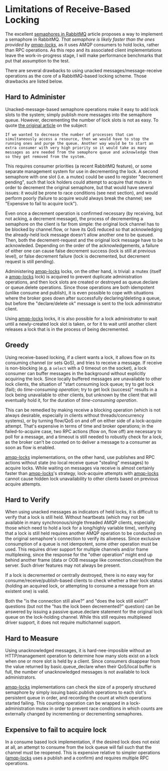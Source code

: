 # Limitations of Receive-Based Locking

The excellent [semaphores in RabbitMQ](https://www.rabbitmq.com/blog/2014/02/19/distributed-semaphores-with-rabbitmq/) article proposes a way to implement a semaphore in RabbitMQ. *That semaphore is likely faster than the ones provided by [amqp-locks](https://github.com/zbentley/amqp-locks)*, as it uses AMQP consumers to hold locks, rather than RPC operations. As this repo and its associated client implementations leave the work-in-progress stage, I will make performance benchmarks that put that assumption to the test. 

There are several drawbacks to using unacked messages/message-receive operations as the core of a RabbitMQ-based locking scheme. Those drawbacks are listed below.

## Hard to Administer

Unacked-message-based semaphore operations make it easy to add lock slots to the system; simply publish more messages into the semaphore queue. However, decrementing the number of lock slots is not as easy. To quote [the original article](https://www.rabbitmq.com/blog/2014/02/19/distributed-semaphores-with-rabbitmq/) on the subject:

    If we wanted to decrease the number of processes that can simultaneously access a resource, then we would have to stop the running ones and purge the queue. Another way would be to start an extra consumer with very high priority so it would take as many messages as are needed from the semaphore queue and acknowledge them so they get removed from the system.

This requires consumer priorities (a recent RabbitMQ feature), or some separate management system for use in decrementing the lock. A second semaphore with one slot (i.e. a mutex) could be used to register "decrement pending", such that lock holders could attempt to acquire that mutex in order to decrement the original semaphore, but that would have several issues: it would be prone to race conditions (see next section), and would perform poorly (failure to acquire would always break the channel; see "Expensive to fail to acquire lock").

Even once a decrement operation is confirmed necessary (by receiving, but not acking, a decrement message), the process of decrementing a semaphore on the client is far from simple: the original lock channel has to be blocked by channel.flow, or have its QoS reduced so that acknowledging the already-held lock message doesn't allow another one to be queued. Then, both the decrement-request and the original lock message have to be acknowleded. Depending on the order of the acknowledgements, a failure of either one can cause false decrement success (lock is still at previous level), or false decrement failure (lock is decremented, but decrement request is still pending).

Administering [amqp-locks](https://github.com/zbentley/amqp-locks) locks, on the other hand, is trivial: a mutex (itself a [amqp-locks](https://github.com/zbentley/amqp-locks) lock) is acquired to prevent duplicate administration operations, and then lock slots are created or destroyed as queue.declare or queue.delete operations. Since those operations are both idempotent (unlike consume and publish), it is even possible to cope with situations where the broker goes down after successfully declaring/deleting a queue, but before the "declare/delete ok" message is sent to the lock administrator client.

Using [amqp-locks](https://github.com/zbentley/amqp-locks) locks, it is also possible for a lock administrator to wait until a newly-created lock slot is taken, or for it to wait until another client releases a lock that is in the process of being decremented.

## Greedy

Using receive-based locking, if a client wants a lock, it allows flow on its consuming channel (or sets QoS), and tries to receive a message. If receive is non-blocking (e.g. a `select` with a 0 timeout on the socket), a lock consumer can buffer messages in the background without explicitly acquiring the lock. Since locally buffered messages are unavailable to other lock clients, the situation of "start consuming lock queue; try to get lock (fail); do *time-consuming operation*; try to get lock (success)" results in a lock being unavailable to other clients, but unknown by the client that will eventually hold it, for the duration of *time-consuming operation*.

This can be remedied by making receive a blocking operation (which is not always desirable, especially in clients without threads/concurrency systems), or by turning flow/QoS on and off on either side of a lock-acquire attempt. That's expensive in terms of time and broker operations; in the failed-to-acquire case, two RPC actions (flow on, flow off) are necessary to poll for a message, and a timeout is still needed to robustly check for a lock, as the broker can't be counted on to deliver a message to a consumer as soon as flow is enabled.

[amqp-locks](https://github.com/zbentley/amqp-locks) implementations, on the other hand, use publishes and RPC actions without state (no local receive queue "stealing" messages) to acquire locks. While waiting on messages via receive is almost certainly faster than [amqp-locks](https://github.com/zbentley/amqp-locks)'s strategy, lock-acquire attempts with [amqp-locks](https://github.com/zbentley/amqp-locks) cannot cause hidden lock unavailability to other clients based on previous acquire attempts.

## Hard to Verify

When using unacked messages as indicators of held locks, it is difficult to verify that a lock is still held. Without heartbeats (which may not be available in many synchronous/single threaded AMQP clients, especially those which need to hold a lock for a long/highly variable time), verifying that a lock is still held requires another AMQP operation to be conducted on the original semaphore's connection to verify its aliveness. Since exclusive consumption of a queue is not idempotent, some other operation must be used. This requires driver support for multiple channels and/or frame multiplexing, since the response for the "other operation" might end up behind another frame (data or OOB message like connection.close)from the server. Such driver features may not always be present.

If a lock is decremented or centrally destroyed, there is no easy way for consume/receive/publish-based clients to check whether a their lock status (holding an acquired lock, or attempting to consume a message from an existent one) is valid.

Both the "is the connection still alive?" and "does the lock still exist?"  questions (but not the "has the lock been decremented?" question) can be answered by issuing a passive queue.declare statement for the original lock queue on the lock-holding channel. While this still requires multiplexed driver support, it does not require multichannel support.

## Hard to Measure

Using unacknowledged messages, it is hard-nee-imposible without an HTTP/management operation to determine how many slots exist on a lock when one or more slot is held by a client. Since consumers disappear from the value returned by basic.queue_declare when their QoS/local buffer is full, the number of unacknowledged messages is not available to lock administrators.

[amqp-locks](https://github.com/zbentley/amqp-locks) implementations can check the size of a properly structured semaphore by simply issuing basic.publish operations to each slot's persistent queue in order, and recording the count at which operations started failing. This counting operation can be wrapped in a lock-administration mutex in order to prevent race conditions in which counts are externally changed by incrementing or decrementing semaphores.

## Expensive to fail to acquire lock

In a consume based lock implementation, if the desired lock does not exist at all, an attempt to consume from the lock queue will fail such that the channel must be reopened. This is expensive relative to simpler operations ([amqp-locks](https://github.com/zbentley/amqp-locks) uses a publish and a confirm) and requires multiple RPC operations.